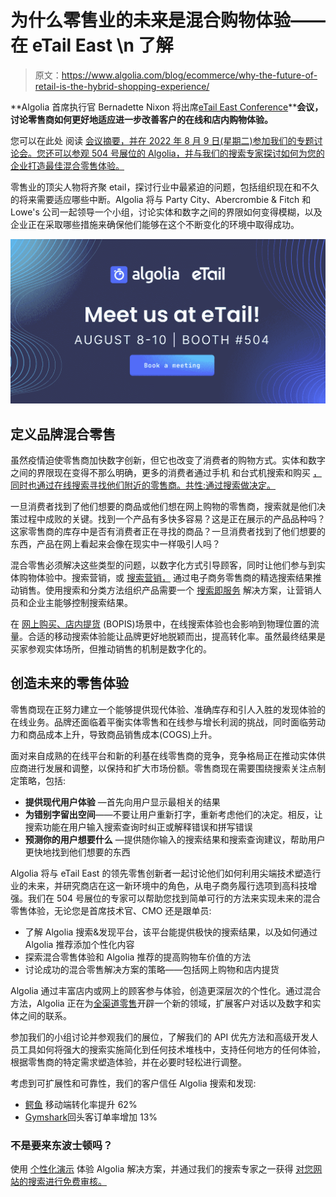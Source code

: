 # 为什么零售业的未来是混合购物体验——在 eTail East \n 了解

> 原文：<https://www.algolia.com/blog/ecommerce/why-the-future-of-retail-is-the-hybrid-shopping-experience/>

**Algolia 首席执行官 Bernadette Nixon 将出席[eTail East Conference](https://etaileast.wbresearch.com/)****会议，讨论零售商如何更好地适应进一步改善客户的在线和店内购物体验。**

您可以在此处 阅读 [会议摘要，并在 2022 年 8 月 9 日(星期二)参加我们的专题讨论会。您还可以参观 504 号展位的 Algolia，并与我们的搜索专家](https://etaileast.wbresearch.com/speakers/bernadette-nixon)[探讨如何为您的企业打造最佳混合零售体验。](https://www.algolia.com/lp/event-eTailEast-2022/)

零售业的顶尖人物将齐聚 etail，探讨行业中最紧迫的问题，包括组织现在和不久的将来需要适应哪些中断。Algolia 将与 Party City、Abercrombie & Fitch 和 Lowe's 公司一起领导一个小组，讨论实体和数字之间的界限如何变得模糊，以及企业正在采取哪些措施来确保他们能够在这个不断变化的环境中取得成功。

[![eTail Algolia booth information](img/d9030b54f2239d1a920a75d7c09c4106.png)](https://www.algolia.com/lp/event-eTailEast-2022/)

## [](#)

## [](#defining-hybrid-retail-for-brands%c2%a0)**定义品牌混合零售**

虽然疫情迫使零售商加快数字创新，但它也改变了消费者的购物方式。实体和数字之间的界限现在变得不那么明确，更多的消费者通过手机 和台式机搜索和购买 [，同时也通过在线搜索寻找他们附近的零售商。共性:通过搜索做决定。](https://www.algolia.com/blog/ux/mobile-search-ux-best-practices/)

一旦消费者找到了他们想要的商品或他们想在网上购物的零售商，搜索就是他们决策过程中成败的关键。找到一个产品有多快多容易？这是正在展示的产品品种吗？这家零售商的库存中是否有消费者正在寻找的商品？一旦消费者找到了他们想要的东西，产品在网上看起来会像在现实中一样吸引人吗？

混合零售必须解决这些类型的问题，以数字化方式引导顾客，同时让他们参与到实体购物体验中。搜索营销，或 [搜索营销，](https://www.algolia.com/blog/algolia/how-searchandising-can-help-your-business/) 通过电子商务零售商的精选搜索结果推动销售。使用搜索和分类方法组织产品需要一个 [搜索即服务](https://www.algolia.com/blog/ux/what-is-search-as-a-service/) 解决方案，让营销人员和企业主能够控制搜索结果。

在 [网上购买、店内提货](https://www.algolia.com/industries-and-solutions/mobile-search/) (BOPIS)场景中，在线搜索体验也会影响到物理位置的流量。合适的移动搜索体验能让品牌更好地脱颖而出，提高转化率。虽然最终结果是买家参观实体场所，但推动销售的机制是数字化的。

## [](#create-the-future-of-retail-experiences)**创造未来的零售体验**

零售商现在正努力建立一个能够提供现代体验、准确库存和引人入胜的发现体验的在线业务。品牌还面临着平衡实体零售和在线参与增长利润的挑战，同时面临劳动力和商品成本上升，导致商品销售成本(COGS)上升。

面对来自成熟的在线平台和新的利基在线零售商的竞争，竞争格局正在推动实体供应商进行发展和调整，以保持和扩大市场份额。零售商现在需要围绕搜索关注点制定策略，包括:

*   **提供现代用户体验** —首先向用户显示最相关的结果
*   **为错别字留出空间**——不要让用户重新打字，重新考虑他们的决定。相反，让搜索功能在用户输入搜索查询时纠正或解释错误和拼写错误
*   **预测你的用户想要什么** —提供随你输入的搜索结果和搜索查询建议，帮助用户更快地找到他们想要的东西

Algolia 将与 eTail East 的领先零售创新者一起讨论他们如何利用尖端技术塑造行业的未来，并研究商店在这一新环境中的角色，从电子商务履行选项到高科技增强。我们在 504 号展位的专家可以帮助您找到简单可行的方法来实现未来的混合零售体验，无论您是首席技术官、CMO 还是跟单员:

*   了解 Algolia 搜索&发现平台，该平台能提供极快的搜索结果，以及如何通过 Algolia 推荐添加个性化内容
*   探索混合零售体验和 Algolia 推荐的提高购物车价值的方法
*   讨论成功的混合零售解决方案的策略——包括网上购物和店内提货

Algolia 通过丰富店内或网上的顾客参与体验，创造更深层次的个性化。通过混合方法，Algolia 正在为[全渠道零售](https://www.algolia.com/blog/ecommerce/how-to-build-the-best-omnichannel-retailing-strategy-in-2022/)开辟一个新的领域，扩展客户对话以及数字和实体之间的联系。

参加我们的小组讨论并参观我们的展位，了解我们的 API 优先方法和高级开发人员工具如何将强大的搜索实施简化到任何技术堆栈中，支持任何地方的任何体验，根据零售商的特定需求塑造体验，并在必要时轻松进行调整。

考虑到可扩展性和可靠性，我们的客户信任 Algolia 搜索和发现:

*   [鳄鱼](https://resources.algolia.com/mobile-search/lacoste-en) 移动端转化率提升 62%
*   [Gymshark](https://resources.algolia.com/ecommerce/casestudy-gymshark-retail)回头客订单率增加 13%

### [](#not-coming-to-etail-east-in-boston)**不是要来东波士顿吗？**

使用 [个性化演示](https://www.algolia.com/demorequest/) 体验 Algolia 解决方案，并通过我们的搜索专家之一获得 [对您网站的搜索进行免费审核。](https://www.algolia.com/search-audit/)